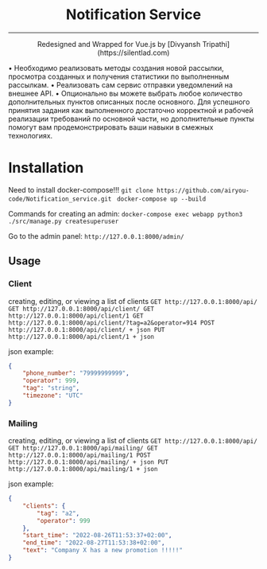 <h1 align="center">Notification Service</h1>

---

<p align="center">
Redesigned and Wrapped for Vue.js by [Divyansh Tripathi](https://silentlad.com)


• Необходимо реализовать методы создания новой рассылки, просмотра созданных и получения статистики по выполненным рассылкам.
• Реализовать сам сервис отправки уведомлений на внешнее API.
• Опционально вы можете выбрать любое количество дополнительных пунктов описанных после основного.
  Для успешного принятия задания как выполненного достаточно корректной и рабочей реализации требований по основной части, но дополнительные пункты помогут вам продемонстрировать ваши навыки в смежных технологиях.

# Installation
Need to install docker-compose!!!
`git clone https://github.com/airyou-code/Notification_service.git `
`docker-compose up --build`

Commands for creating an admin:
`docker-compose exec webapp python3 ./src/manage.py createsuperuser`

Go to the admin panel:
`http://127.0.0.1:8000/admin/`

## Usage

### Client
creating, editing, or viewing a list of clients
`
GET http://127.0.0.1:8000/api/
GET http://127.0.0.1:8000/api/client/
GET http://127.0.0.1:8000/api/client/1
GET http://127.0.0.1:8000/api/client/?tag=a2&operator=914
POST http://127.0.0.1:8000/api/client/ + json
PUT http://127.0.0.1:8000/api/client/1 + json
`

json example:
```json
{    
    "phone_number": "79999999999",
    "operator": 999,
    "tag": "string",
    "timezone": "UTC"
}
```

### Mailing
creating, editing, or viewing a list of clients
`
GET http://127.0.0.1:8000/api/
GET http://127.0.0.1:8000/api/mailing/
GET http://127.0.0.1:8000/api/mailing/1
POST http://127.0.0.1:8000/api/mailing/ + json
PUT http://127.0.0.1:8000/api/mailing/1 + json
`

json example:
```json
{    
    "clients": {
        "tag": "a2",
        "operator": 999
    },
    "start_time": "2022-08-26T11:53:37+02:00",
    "end_time": "2022-08-27T11:53:38+02:00",
    "text": "Company X has a new promotion !!!!!"
}
```
